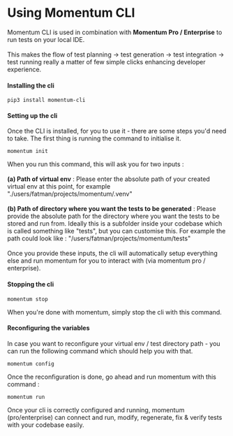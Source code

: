 # Using Momentum CLI

Momentum CLI is used in combination with **Momentum Pro / Enterprise** to run tests on your local IDE. \
\
This makes the flow of test planning -> test generation -> test integration -> test running really a matter of few simple clicks enhancing developer experience.&#x20;

#### Installing the cli&#x20;

```
pip3 install momentum-cli
```

#### Setting up the cli

Once the CLI is installed, for you to use it - there are some steps you'd need to take. The first thing is running the command to initialise it.

```
momentum init
```

When you run this command, this will ask you for two inputs : \
\
**(a) Path of virtual env** : Please enter the absolute path of your created virtual env at this point, for example "./users/fatman/projects/momentum/.venv"\
\
**(b) Path of directory where you want the tests to be generated** : Please provide the absolute path for the directory where you want the tests to be stored and run from. Ideally this is a subfolder inside your codebase which is called something like "tests", but you can customise this. For example the path could look like : "/users/fatman/projects/momentum/tests"\
\
Once you provide these inputs, the cli will automatically setup everything else and run momentum for you to interact with (via momentum pro / enterprise).

#### Stopping the cli

```
momentum stop
```

When you're done with momentum, simply stop the cli with this command.

#### Reconfiguring the variables

In case you want to reconfigure your virtual env / test directory path - you can run the following command which should help you with that.&#x20;

```
momentum config
```

Once the reconfiguration is done, go ahead and run momentum with this command :&#x20;

```
momentum run
```

Once your cli is correctly configured and running, momentum (pro/enterprise) can connect and run, modify, regenerate, fix & verify tests with your codebase easily.
